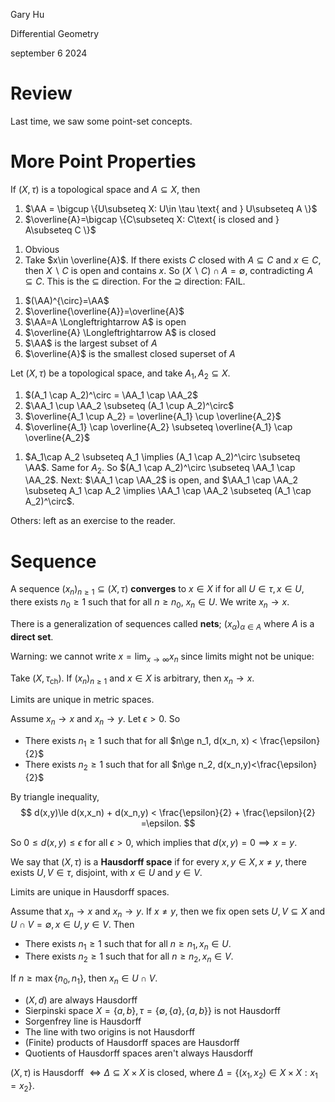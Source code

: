 <link href="../whirlwind.css" rel="stylesheet">

<whirlheader>
<p>Gary Hu</p>
<p>Differential Geometry</p>
<p>september 6 2024</p>
</whirlheader>

# Review 

Last time, we saw some point-set concepts. 

# More Point Properties 

<proposition>

If $(X,\tau)$ is a topological space and $A\subseteq X$, then 
1. $\AA = \bigcup \{U\subseteq X: U\in \tau \text{ and } U\subseteq A \}$
2. $\overline{A}=\bigcap \{C\subseteq X: C\text{ is closed and } A\subseteq C \}$

</proposition>

<proof>

1. Obvious 
2. Take $x\in \overline{A}$. If there exists $C$ closed with $A\subseteq C$ and $x\in C$, then $X\backslash C$ is open and contains $x$. So $(X\backslash C)\cap A =\emptyset$, contradicting $A\subseteq C$. This is the $\subseteq$ direction. For the $\supseteq$ direction: FAIL.

</proof>

<corollary>

1. $(\AA)^{\circ}=\AA$
2. $\overline{\overline{A}}=\overline{A}$
3. $\AA=A \Longleftrightarrow A$ is open 
4. $\overline{A} \Longleftrightarrow A$ is closed
5. $\AA$ is the largest subset of $A$ 
6. $\overline{A}$ is the smallest closed superset of $A$

</corollary>

<proposition>

Let $(X,\tau)$ be a topological space, and take $A_1, A_2 \subseteq X$. 
1. $(A_1 \cap A_2)^\circ = \AA_1 \cap \AA_2$
2. $\AA_1 \cup \AA_2 \subseteq (A_1 \cup A_2)^\circ$
3. $\overline{A_1 \cup A_2} = \overline{A_1} \cup \overline{A_2}$
4. $\overline{A_1} \cap \overline{A_2} \subseteq \overline{A_1} \cap \overline{A_2}$

</proposition>

<proof>

1. $A_1\cap A_2 \subseteq A_1 \implies (A_1 \cap A_2)^\circ \subseteq \AA$. Same for $A_2$. So $(A_1 \cap A_2)^\circ \subseteq \AA_1 \cap \AA_2$. Next: $\AA_1 \cap \AA_2$ is open, and $\AA_1 \cap \AA_2 \subseteq A_1 \cap A_2 \implies \AA_1 \cap \AA_2 \subseteq (A_1 \cap A_2)^\circ$.

Others: left as an exercise to the reader.

</proof>

# Sequence

<definition>

A sequence $(x_n)_{n\ge 1} \subseteq (X,\tau)$ **converges** to $x\in X$ if for all $U\in \tau, x\in U$, there exists $n_0\ge 1$ such that for all $n\ge n_0$, $x_n\in U$. We write $x_n \to x$.

</definition>

<remark>

There is a generalization of sequences called **nets**; $(x_\alpha)_{\alpha \in A}$ where $A$ is a **direct set**.

</remark>

Warning: we cannot write $x=\lim_{x\to \infty}x_n$ since limits might not be unique:

<example>

Take $(X,\tau_{\text{ch}})$. If $(x_n)_{n\ge 1}$ and $x\in X$ is arbitrary, then $x_n\to x$.

</example>

<proposition>

Limits are unique in metric spaces.

</proposition>

<proof>

Assume $x_n\to x$ and $x_n\to y$. Let $\epsilon>0$. So 
- There exists $n_1 \ge 1$ such that for all $n\ge n_1, d(x_n, x) < \frac{\epsilon}{2}$
- There exists $n_2 \ge 1$ such that for all $n\ge n_2, d(x_n,y)<\frac{\epsilon}{2}$

By triangle inequality,
$$
d(x,y)\le d(x,x_n) + d(x_n,y) < \frac{\epsilon}{2} + \frac{\epsilon}{2} =\epsilon.
$$

So $0\le d(x,y)\le \epsilon$ for all $\epsilon>0$, which implies that $d(x,y) =0 \implies x=y$. 

</proof>

<definition>

We say that $(X,\tau)$ is a **Hausdorff space** if for every $x,y\in X, x\neq y$, there exists $U,V \in \tau$, disjoint, with $x\in U$ and $y\in V$.

</definition>

<proposition>

Limits are unique in Hausdorff spaces.

</proposition>

<proof>

Assume that $x_n\to x$ and $x_n\to y$. If $x\neq y$, then we fix open sets $U,V\subseteq X$ and $U\cap V=\emptyset, x\in U, y\in V$. Then 
- There exists $n_1\ge 1$ such that for all $n\ge n_1, x_n \in U$. 
- There exists $n_2\ge 1$ such that for all $n\ge n_2, x_n \in V$.

If $n\ge \max\{n_0,n_1\}$, then $x_n \in U\cap V$.

</proof>

<example>

- $(X,d)$ are always Hausdorff
- Sierpinski space $X=\{a,b\}, \tau = \{\emptyset, \{a\}, \{a,b\}\}$ is not Hausdorff 
- Sorgenfrey line is Hausdorff 
- The line with two origins is not Hausdorff
- (Finite) products of Hausdorff spaces are Hausdorff 
- Quotients of Hausdorff spaces aren't always Hausdorff

</example>

<proposition>

$(X,\tau)$ is Hausdorff $\Longleftrightarrow \Delta \subseteq X\times X$ is closed, where $\Delta = \{ (x_1,x_2)\in X\times X: x_1=x_2 \}$.

</proposition>